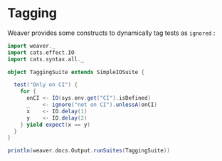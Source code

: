 Tagging
=======

Weaver provides some constructs to dynamically tag tests as `ignored` :

```scala mdoc
import weaver._
import cats.effect.IO
import cats.syntax.all._

object TaggingSuite extends SimpleIOSuite {

  test("Only on CI") {
    for {
      onCI <- IO(sys.env.get("CI").isDefined)
      _    <- ignore("not on CI").unlessA(onCI)
      x    <- IO.delay(1)
      y    <- IO.delay(2)
    } yield expect(x == y)
  }
}
```

```scala mdoc:passthrough 
println(weaver.docs.Output.runSuites(TaggingSuite))
```
